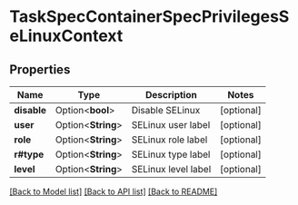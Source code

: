# TaskSpecContainerSpecPrivilegesSeLinuxContext

## Properties

Name | Type | Description | Notes
------------ | ------------- | ------------- | -------------
**disable** | Option<**bool**> | Disable SELinux | [optional]
**user** | Option<**String**> | SELinux user label | [optional]
**role** | Option<**String**> | SELinux role label | [optional]
**r#type** | Option<**String**> | SELinux type label | [optional]
**level** | Option<**String**> | SELinux level label | [optional]

[[Back to Model list]](../README.md#documentation-for-models) [[Back to API list]](../README.md#documentation-for-api-endpoints) [[Back to README]](../README.md)


